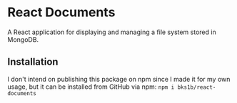 # React Documents

A React application for displaying and managing a file system stored in MongoDB.

## Installation

I don't intend on publishing this package on npm since I made it for my own usage, but it can be installed from GitHub via npm: `npm i bks1b/react-documents`